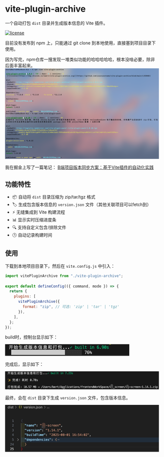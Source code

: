 # vite-plugin-archive

一个自动打包 `dist` 目录并生成版本信息的 Vite 插件。

[![license](https://img.shields.io/badge/license-MIT-blue)](LICENSE)

目前没有发布到 npm 上，只能通过 git  clone 到本地使用，直接塞到项目目录下使用。

因为写完，npm仓库一搜发现一堆类似功能的哈哈哈哈哈，根本没啥必要，除非后面丰富起来。
![npm view查到的](https://github.com/BertRepo/vite-plugin-archive/blob/main/assets/npmView.png)

我在掘金上写了一篇笔记：
[B端项目版本同步方案：基于Vite插件的自动化实践](https://juejin.cn/spost/7533446102798008346)

## 功能特性

- 📦 自动将 `dist` 目录压缩为 zip/tar/tgz 格式
- 🏷️ 生成包含版本信息的 `version.json` 文件（其他关联项目可以fetch到）
- ⚡ 无缝集成到 Vite 构建流程
- 📊 显示实时压缩进度条
- 🔍 支持自定义包含/排除文件
- 🕒 自动记录构建时间

## 使用

下载到本地项目目录下，然后在 `vite.config.js` 中引入：

```js
import vitePluginArchive from "./vite-plugin-archive";

export default defineConfig(({ command, mode }) => {
  return {
    plugins: [
      vitePluginArchive({
        format: "zip", // 可选: 'zip' | 'tar' | 'tgz'
      }),
    ],
  };
});
```

build时，控制台显示如下：

![alt text](https://github.com/BertRepo/vite-plugin-archive/blob/main/assets/building.png)

完成后，显示如下：

![alt text](https://github.com/BertRepo/vite-plugin-archive/blob/main/assets/afterBuild.png)

最终，会在 `dist` 目录下生成 `version.json` 文件，包含版本信息。

![alt text](https://github.com/BertRepo/vite-plugin-archive/blob/main/assets/version.png)

